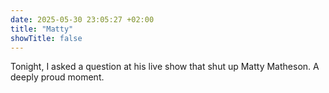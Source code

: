 ```yaml
---
date: 2025-05-30 23:05:27 +02:00
title: "Matty"
showTitle: false
---
```

Tonight, I asked a question at his live show that shut up Matty Matheson. A deeply proud moment.
